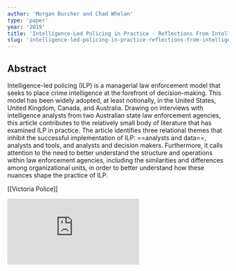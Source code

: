 ```yaml
---
author: 'Morgan Burcher and Chad Whelan'
type: 'paper'
year: '2019'
title: 'Intelligence-Led Policing in Practice - Reflections From Intelligence Analysts'
slug: 'intelligence-led-policing-in-practice-reflections-from-intelligence-analysts'
---
```


## Abstract
Intelligence-led policing (ILP) is a managerial law enforcement model that seeks to place crime intelligence at the forefront of decision-making. This model has been widely adopted, at least notionally, in the United States, United Kingdom, Canada, and Australia. Drawing on interviews with intelligence analysts from two Australian state law enforcement agencies, this article contributes to the relatively small body of literature that has examined ILP in practice. The article identifies three relational themes that inhibit the successful implementation of ILP: ==analysts and data==, analysts and tools, and analysts and decision makers. Furthermore, it calls attention to the need to better understand the structure and operations within law enforcement agencies, including the similarities and differences among organizational units, in order to better understand how these nuances shape the practice of ILP.

[[Victoria Police]]

![](https://static.meri.garden/845e3b81258103c0af6eb772deae8e8f.pdf)